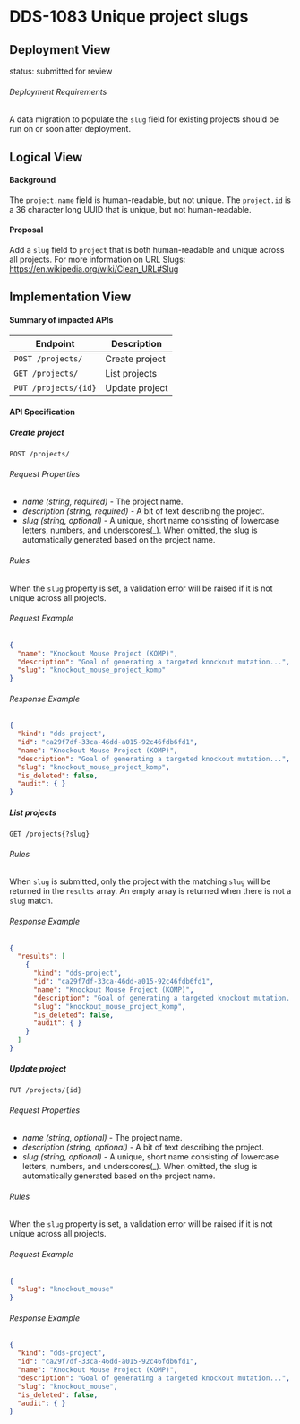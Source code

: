 # DDS-1083 Unique project slugs

## Deployment View

status: submitted for review

###### Deployment Requirements

A data migration to populate the `slug` field for existing projects should be
run on or soon after deployment.

## Logical View

#### Background

The `project.name` field is human-readable, but not unique. The `project.id` is
a 36 character long UUID that is unique, but not human-readable.

#### Proposal

Add a `slug` field to `project` that is both human-readable and unique across
all projects. For more information on URL Slugs: https://en.wikipedia.org/wiki/Clean_URL#Slug

## Implementation View

#### Summary of impacted APIs

|Endpoint |Description |
|---|---|
| `POST /projects/` | Create project |
| `GET /projects/` | List projects |
| `PUT /projects/{id}` | Update project |

#### API Specification

##### Create project

`POST /projects/`

###### Request Properties

- *name (string, required)* - The project name.
- *description (string, required)* - A bit of text describing the project.
- *slug (string, optional)* - A unique, short name consisting of lowercase
  letters, numbers, and underscores(\_). When omitted, the slug is automatically
  generated based on the project name.

###### Rules

When the `slug` property is set, a validation error will be raised if it is not
unique across all projects.

###### Request Example

```JSON
{
  "name": "Knockout Mouse Project (KOMP)",
  "description": "Goal of generating a targeted knockout mutation...",
  "slug": "knockout_mouse_project_komp"
}
```

###### Response Example

```JSON
{
  "kind": "dds-project",
  "id": "ca29f7df-33ca-46dd-a015-92c46fdb6fd1",
  "name": "Knockout Mouse Project (KOMP)",
  "description": "Goal of generating a targeted knockout mutation...",
  "slug": "knockout_mouse_project_komp",
  "is_deleted": false,
  "audit": { }
}
```

##### List projects

`GET /projects{?slug}`

###### Rules

When `slug` is submitted, only the project with the matching `slug` will be
returned in the `results` array. An empty array is returned when there is not
a `slug` match.

###### Response Example

```JSON
{
  "results": [
    {
      "kind": "dds-project",
      "id": "ca29f7df-33ca-46dd-a015-92c46fdb6fd1",
      "name": "Knockout Mouse Project (KOMP)",
      "description": "Goal of generating a targeted knockout mutation...",
      "slug": "knockout_mouse_project_komp",
      "is_deleted": false,
      "audit": { }
    }
  ]
}
```

##### Update project

`PUT /projects/{id}`

###### Request Properties

- *name (string, optional)* - The project name.
- *description (string, optional)* - A bit of text describing the project.
- *slug (string, optional)* - A unique, short name consisting of lowercase
  letters, numbers, and underscores(\_). When omitted, the slug is automatically
  generated based on the project name.

###### Rules

When the `slug` property is set, a validation error will be raised if it is not
unique across all projects.

###### Request Example

```JSON
{
  "slug": "knockout_mouse"
}
```

###### Response Example

```JSON
{
  "kind": "dds-project",
  "id": "ca29f7df-33ca-46dd-a015-92c46fdb6fd1",
  "name": "Knockout Mouse Project (KOMP)",
  "description": "Goal of generating a targeted knockout mutation...",
  "slug": "knockout_mouse",
  "is_deleted": false,
  "audit": { }
}
```

